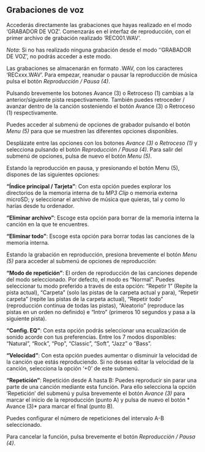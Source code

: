 ## Grabaciones de voz

Accederás directamente las grabaciones que hayas realizado en el modo ‘GRABADOR DE VOZ’. Comenzarás en el interfaz de reproducción, con el primer archivo de grabación realizado ‘REC001.WAV’. 

*Nota*: Si no has realizado ninguna grabación desde el modo ‘‘GRABADOR DE VOZ’, no podrás acceder a este modo.

Las grabaciones se almacenarán en formato .WAV, con los caracteres ‘RECxxx.WAV’. Para empezar, reanudar o pausar la reproducción de música pulsa el botón *Reproducción / Pausa (4)*.

Pulsando brevemente los botones Avance (3) o Retroceso (1) cambias a la anterior/siguiente pista respectivamente. También puedes retroceder / avanzar dentro de la canción sosteniendo el botón Avance (3) o Retroceso (1) respectivamente.

Puedes acceder al submenú de opciones de grabador pulsando el botón *Menu (5)* para que se muestren las diferentes opciones disponibles. 

Desplázate entre las opciones con los botones *Avance (3)* o *Retroceso (1)* y selecciona pulsando el botón *Reproducción / Pausa (4)*. Para salir del submenú de opciones, pulsa de nuevo el botón *Menu (5)*. 

Estando la reproducción en pausa, y presionando el botón Menu (5), dispones de las siguientes opciones:

**“Índice principal / Tarjeta”**: 
Con esta opción puedes explorar los directorios de la memoria interna de tu *MP3 Clip* o memoria externa microSD; y seleccionar el archivo de música que quieras, tal y como lo harías desde tu ordenador.

**“Eliminar archivo”**: 
Escoge esta opción para borrar de la memoria interna la canción en la que te encuentres.

**“Eliminar todo”**: 
Escoge esta opción para borrar todas las canciones de la memoria interna.


Estando la grabación en reproducción, presiona brevemente el  botón *Menu (5)* para acceder al submenú de opciones de reproducción:

**“Modo de repetición”**: 
El orden de reproducción de las canciones depende del modo seleccionado. Por defecto, el modo es “Normal”. Puedes seleccionar tu modo preferido a través de esta opción: “Repetir 1” (Repite la pista actual), “Carpeta” (solo las pistas de la carpeta actual y para), “Repetir carpeta” (repite las pistas de la carpeta actual), “Repetir todo” (reproducción continua de todas las pistas), “Aleatorio” (reproduce las pistas en un orden no definido) e “Intro” (primeros 10 segundos y pasa a la siguiente pista).

**“Config. EQ”**: 
Con esta opción podrás seleccionar una ecualización de sonido acorde con tus preferencias. Entre los 7 modos disponibles: “Natural”, “Rock”, “Pop”, “Classic”, “Soft”, “Jazz” o “Bass”.

**“Velocidad”**:
Con esta opción puedes aumentar o disminuir la velocidad de la canción que estás reproduciendo. Si no deseas editar la velocidad de la canción, selecciona la opción ‘+0’ de este submenú.

**“Repetición”**: 
Repetición desde A hasta B: Puedes reproducir sin parar una parte de una canción mediante esta función. Para ello selecciona la opción ‘Repetición’ del submenú y pulsa brevemente el botón *Avance (3)* para marcar el inicio de la reproducción (punto A) y pulsa de nuevo el botón * Avance (3)* para marcar el final (punto B). 

Puedes configurar el número de repeticiones del intervalo A-B seleccionado.

Para cancelar la función, pulsa brevemente el botón *Reproducción / Pausa (4)*.

